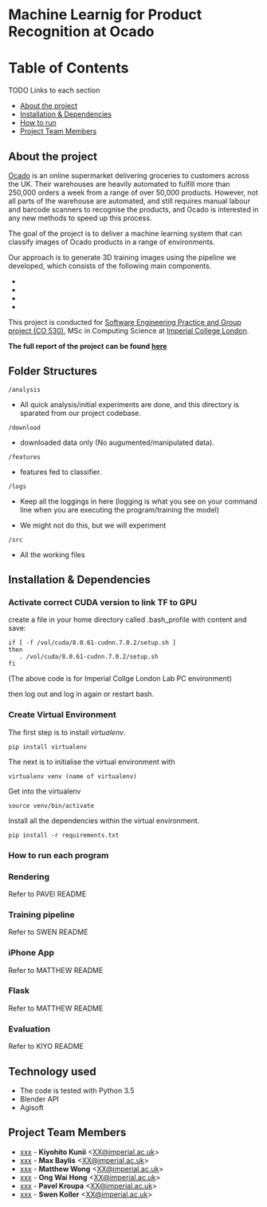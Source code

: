 # Machine Learnig for Product Recognition at Ocado

# Table of Contents

TODO Links to each section 
* [About the project](#about)
* [Installation & Dependencies](#release-types)
* [How to run](#building-nodejs)
* [Project Team Members](#project-team-members)

<!-- ## Another paragraph <a name="about"></a> -->

## About the project <a name="paragraph2"></a>

[Ocado](https://www.ocado.com) is an online supermarket delivering groceries to customers across the UK. Their warehouses are heavily automated to fulfill more than 250,000 orders a week from a range of over 50,000 products. However, not all parts of the warehouse are automated, and still requires manual labour and barcode scanners to recognise the products, and Ocado is interested in any new methods to speed up this process. 

The goal of the project is to deliver a machine learning system that can classify images of Ocado products in a range of environments.

Our approach is to generate 3D training images using the pipeline we developed, which consists of the following main components.

- 
- 
- 
- 


This project is conducted for  [Software Engineering Practice and Group project (CO 530)](http://www.imperial.ac.uk/computing/current-students/courses/530/), MSc in Computing Science at [Imperial College London](http://www.imperial.ac.uk/computing/).

**The full report of the project can be found [here](XX)**

## Folder Structures


`/analysis`

- All quick analysis/initial experiments are done, and this directory is sparated from our project codebase.


`/download`

- downloaded data only (No augumented/manipulated data).

`/features`

- features fed to classifier.

`/logs`

- Keep all the loggings in here (logging is what you see on your command line when you are executing the program/training the model)

- We might not do this, but we will experiment

`/src`

- All the working files


## Installation & Dependencies

### Activate correct CUDA version to link TF to GPU
create a file in your home directory called .bash_profile with content and save:

```
if [ -f /vol/cuda/8.0.61-cudnn.7.0.2/setup.sh ]
then
   . /vol/cuda/8.0.61-cudnn.7.0.2/setup.sh
fi
```
(The above code is for Imperial Collge London Lab PC environment)


then log out and log in again or restart bash.

### Create Virtual Environment


The first step is to install *virtualenv*.

```pip install virtualenv```

The next is to initialise the virtual environment with 

```virtualenv venv (name of virtualenv)```

Get into the virtualenv

```source venv/bin/activate```

Install all the dependencies within the virtual environment.

```pip install -r requirements.txt```

### How to run each program

### Rendering 

Refer to PAVEl README

### Training pipeline

Refer to SWEN README

### iPhone App

Refer to MATTHEW README

### Flask

Refer to MATTHEW README

### Evaluation

Refer to KIYO README

## Technology used

- The code is tested with Python 3.5
- Blender API 
- Agisoft


## Project Team Members <a name="project-team-members"></a>


<!-- * [watilde](https://github.com/watilde) -
**Daijiro Wachi** &lt;daijiro.wachi@gmail.com&gt; (he/him) -->
* [xxx](https://github.com/XXX) -
**Kiyohito Kunii** &lt;XX@imperial.ac.uk&gt;
* [xxx](https://github.com/XXX) -
**Max Baylis** &lt;XX@imperial.ac.uk&gt;
* [xxx](https://github.com/XXX) -
**Matthew Wong** &lt;XX@imperial.ac.uk&gt;
* [xxx](https://github.com/XXX) -
**Ong Wai Hong** &lt;XX@imperial.ac.uk&gt;
* [xxx](https://github.com/XXX) -
**Pavel Kroupa** &lt;XX@imperial.ac.uk&gt;
* [xxx](https://github.com/XXX) -
**Swen Koller** &lt;XX@imperial.ac.uk&gt;
<!-- 
## Contributing to Node.js

* [Contributing to the project][]
* [Working Groups][]
* [Strategic Initiatives][]

[Code of Conduct]: https://github.com/nodejs/admin/blob/master/CODE_OF_CONDUCT.md
[Contributing to the project]: CONTRIBUTING.md
[Node.js Help]: https://github.com/nodejs/help
[Node.js Website]: https://nodejs.org/en/
[Questions tagged 'node.js' on StackOverflow]: https://stackoverflow.com/questions/tagged/node.js
[Working Groups]: https://github.com/nodejs/TSC/blob/master/WORKING_GROUPS.md
[Strategic Initiatives]: https://github.com/nodejs/TSC/blob/master/Strategic-Initiatives.md
[#node.js channel on chat.freenode.net]: https://webchat.freenode.net?channels=node.js&uio=d4 -->